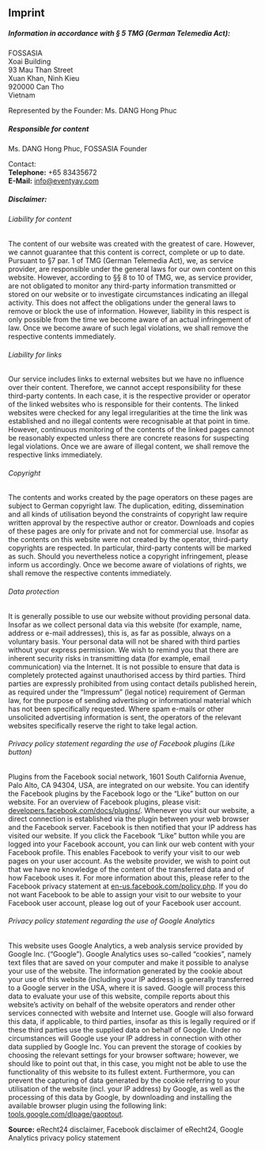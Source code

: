## Imprint

##### Information in accordance with § 5 TMG (German Telemedia Act):
FOSSASIA<br>
Xoai Building<br>
93 Mau Than Street<br>
Xuan Khan, Ninh Kieu<br>
920000 Can Tho<br>
Vietnam<br>

Represented by the Founder: Ms. DANG Hong Phuc

##### Responsible for content
Ms. DANG Hong Phuc, FOSSASIA Founder

Contact:<br>
**Telephone:** +65 83435672<br>
**E-Mail:** info@eventyay.com

##### Disclaimer:
###### Liability for content
The content of our website was created with the greatest of care. However, we cannot guarantee that this content is correct, complete or up to date. Pursuant to §7 par. 1 of TMG (German Telemedia Act), we, as service provider, are responsible under the general laws for our own content on this website. However, according to §§ 8 to 10 of TMG, we, as service provider, are not obligated to monitor any third-party information transmitted or stored on our website or to investigate circumstances indicating an illegal activity. This does not affect the obligations under the general laws to remove or block the use of information. However, liability in this respect is only possible from the time we become aware of an actual infringement of law. Once we become aware of such legal violations, we shall remove the respective contents immediately.

###### Liability for links
Our service includes links to external websites but we have no influence over their content. Therefore, we cannot accept responsibility for these third-party contents. In each case, it is the respective provider or operator of the linked websites who is responsible for their contents. The linked websites were checked for any legal irregularities at the time the link was established and no illegal contents were recognisable at that point in time. However, continuous monitoring of the contents of the linked pages cannot be reasonably expected unless there are concrete reasons for suspecting legal violations. Once we are aware of illegal content, we shall remove the respective links immediately.

###### Copyright
The contents and works created by the page operators on these pages are subject to German copyright law. The duplication, editing, dissemination and all kinds of utilisation beyond the constraints of copyright law require written approval by the respective author or creator. Downloads and copies of these pages are only for private and not for commercial use. Insofar as the contents on this website were not created by the operator, third-party copyrights are respected. In particular, third-party contents will be marked as such. Should you nevertheless notice a copyright infringement, please inform us accordingly. Once we become aware of violations of rights, we shall remove the respective contents immediately.

###### Data protection
It is generally possible to use our website without providing personal data. Insofar as we collect personal data via this website (for example, name, address or e-mail addresses), this is, as far as possible, always on a voluntary basis. Your personal data will not be shared with third parties without your express permission. We wish to remind you that there are inherent security risks in transmitting data (for example, email communication) via the Internet. It is not possible to ensure that data is completely protected against unauthorised access by third parties. Third parties are expressly prohibited from using contact details published herein, as required under the “Impressum” (legal notice) requirement of German law, for the purpose of sending advertising or informational material which has not been specifically requested. Where spam e-mails or other unsolicited advertising information is sent, the operators of the relevant websites specifically reserve the right to take legal action.
 
###### Privacy policy statement regarding the use of Facebook plugins (Like button)
Plugins from the Facebook social network, 1601 South California Avenue, Palo Alto, CA 94304, USA, are integrated on our website. You can identify the Facebook plugins by the Facebook logo or the “Like” button on our website. For an overview of Facebook plugins, please visit: [developers.facebook.com/docs/plugins/](developers.facebook.com/docs/plugins/). Whenever you visit our website, a direct connection is established via the plugin between your web browser and the Facebook server. Facebook is then notified that your IP address has visited our website. If you click the Facebook “Like” button while you are logged into your Facebook account, you can link our web content with your Facebook profile. This enables Facebook to verify your visit to our web pages on your user account. As the website provider, we wish to point out that we have no knowledge of the content of the transferred data and of how Facebook uses it. For more information about this, please refer to the Facebook privacy statement at [en-us.facebook.com/policy.php](en-us.facebook.com/policy.php). If you do not want Facebook to be able to assign your visit to our website to your Facebook user account, please log out of your Facebook user account.
 
###### Privacy policy statement regarding the use of Google Analytics
This website uses Google Analytics, a web analysis service provided by Google Inc. (“Google”). Google Analytics uses so-called “cookies”, namely text files that are saved on your computer and make it possible to analyse your use of the website. The information generated by the cookie about your use of this website (including your IP address) is generally transferred to a Google server in the USA, where it is saved. Google will process this data to evaluate your use of this website, compile reports about this website’s activity on behalf of the website operators and render other services connected with website and Internet use. Google will also forward this data, if applicable, to third parties, insofar as this is legally required or if these third parties use the supplied data on behalf of Google. Under no circumstances will Google use your IP address in connection with other data supplied by Google Inc.
You can prevent the storage of cookies by choosing the relevant settings for your browser software; however, we should like to point out that, in this case, you might not be able to use the functionality of this website to its fullest extent. Furthermore, you can prevent the capturing of data generated by the cookie referring to your utilisation of the website (incl. your IP address) by Google, as well as the processing of this data by Google, by downloading and installing the available browser plugin using the following link: [tools.google.com/dlpage/gaoptout](http://tools.google.com/dlpage/gaoptout).
 
**Source:** eRecht24 disclaimer, Facebook disclaimer of eRecht24, Google Analytics privacy policy statement
